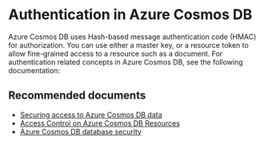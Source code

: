<properties
	pageTitle="Authentication"
	description="Authentication"
	service="microsoft.documentdb"
	resource="databaseAccounts"
	authors="rnagpal"
	displayOrder="104"
	selfHelpType="resource"
	supportTopicIds="32597493"
	resourceTags=""
	productPesIds="15585"
	cloudEnvironments="public"
/>

# Authentication in Azure Cosmos DB

Azure Cosmos DB uses Hash-based message authentication code (HMAC) for authorization. You can use either a master key, or a resource token to allow fine-grained access to a resource such as a document. For authentication related concepts in Azure Cosmos DB, see the following documentation:

## **Recommended documents**

* [Securing access to Azure Cosmos DB data](https://docs.microsoft.com/azure/cosmos-db/secure-access-to-data)
* [Access Control on Azure Cosmos DB Resources](https://docs.microsoft.com/rest/api/cosmos-db/access-control-on-cosmosdb-resources)
* [Azure Cosmos DB database security](https://docs.microsoft.com/azure/cosmos-db/database-security)
